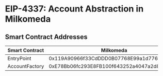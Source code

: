# EIP-4337: Account Abstraction in Milkomeda

## Smart Contract Addresses

Smart Contract   | Milkomeda                                   | Mumbai
---------------- | ------------------------------------------- | ------
EntryPoint       | 0x119A90966f33CdDDD0B07768E99a1d776E58bcC4  | 0x77fCC2F28C5857B4E8B0254633c587809FD98331
AccountFactory   | 0xE78Bb06fc293E8FB100f643252a4047a2d860C53  | 0x77fCC2F28C5857B4E8B0254633c587809FD98331
